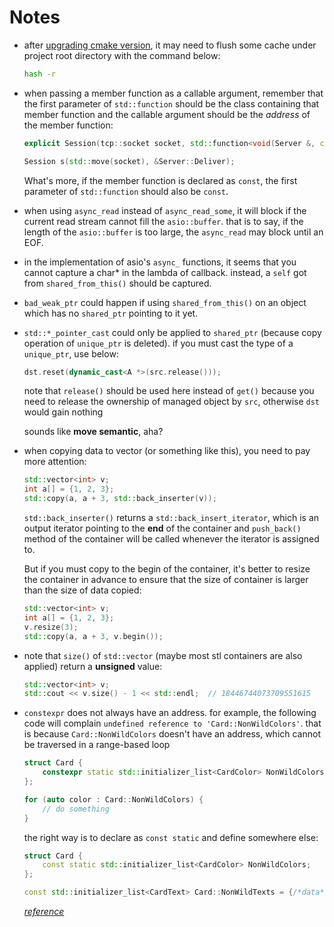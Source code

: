 # Notes

+ after [upgrading cmake version](https://blog.csdn.net/fancyler/article/details/78009812), it may need to flush some cache under project root directory with the command below:

    ```bash
    hash -r
    ```

+ when passing a member function as a callable argument, remember that the first parameter of `std::function` should be the class containing that member function and the callable argument should be the *address* of the member function:

    ```c++
    explicit Session(tcp::socket socket, std::function<void(Server &, const std::string &)> deliverCallback);

    Session s(std::move(socket), &Server::Deliver);
    ```

    What's more, if the member function is declared as `const`, the first parameter of `std::function` should also be `const`.

+ when using `async_read` instead of `async_read_some`, it will block if the current read stream cannot fill the `asio::buffer`. that is to say, if the length of the `asio::buffer` is too large, the `async_read` may block until an EOF.

+ in the implementation of asio's `async_` functions, it seems that you cannot capture a char* in the lambda of callback. instead, a `self` got from `shared_from_this()` should be captured.

+ `bad_weak_ptr` could happen if using `shared_from_this()` on an object which has no `shared_ptr` pointing to it yet.

+ `std::*_pointer_cast` could only be applied to `shared_ptr` (because copy operation of `unique_ptr` is deleted). if you must cast the type of a `unique_ptr`, use below:

    ```c++
    dst.reset(dynamic_cast<A *>(src.release()));
    ```
    note that `release()` should be used here instead of `get()` because you need to release the ownership of managed object by `src`, otherwise `dst` would gain nothing

    sounds like **move semantic**, aha?

+ when copying data to vector (or something like this), you need to pay more attention:

    ```c++
    std::vector<int> v;    
    int a[] = {1, 2, 3};
    std::copy(a, a + 3, std::back_inserter(v));
    ```

    `std::back_inserter()` returns a `std::back_insert_iterator`, which is an output iterator pointing to the **end** of the container and `push_back()` method of the container will be called whenever the iterator is assigned to.

    But if you must copy to the begin of the container, it's better to resize the container in advance to ensure that the size of container is larger than the size of data copied:

    ```c++
    std::vector<int> v;    
    int a[] = {1, 2, 3};
    v.resize(3);
    std::copy(a, a + 3, v.begin());
    ```

+ note that `size()` of `std::vector` (maybe most stl containers are also applied) return a **unsigned** value:

    ```c++
    std::vector<int> v;
    std::cout << v.size() - 1 << std::endl;  // 18446744073709551615
    ```

+ `constexpr` does not always have an address. for example, the following code will complain `undefined reference to 'Card::NonWildColors'`. that is because `Card::NonWildColors` doesn't have an address, which cannot be traversed in a range-based loop

    ```c++
    struct Card {
        constexpr static std::initializer_list<CardColor> NonWildColors = {/*data*/};
    };

    for (auto color : Card::NonWildColors) {
        // do something
    }
    ```

    the right way is to declare as `const static` and define somewhere else:

    ```c++
    struct Card {
        const static std::initializer_list<CardColor> NonWildColors;
    };

    const std::initializer_list<CardText> Card::NonWildTexts = {/*data*/};
    ```

    *[reference](https://stackoverflow.com/questions/8452952/c-linker-error-with-class-static-constexpr)*